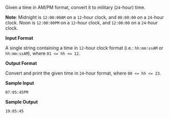 Given a time in AM/PM format, convert it to military (`24`-hour) time.

**Note**: Midnight is `12:00:00AM` on a `12`-hour clock, and `00:00:00` on a `24`-hour clock. Noon is `12:00:00PM` on a `12`-hour clock, and `12:00:00` on a `24`-hour clock.

**Input Format**

A single string containing a time in `12`-hour clock format (i.e.: `hh:mm:ssAM` or `hh:mm:ssAM`), where `01 <= hh <= 12`.

**Output Format**

Convert and print the given time in `24`-hour format, where `00 <= hh <= 23`.

**Sample Input**
```
07:05:45PM
```
**Sample Output**
```
19:05:45
```